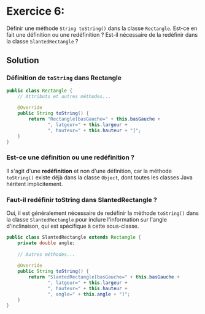 # Exercice 6:

Définir une méthode `String toString()` dans la classe `Rectangle`. Est-ce en fait une définition ou une redéfinition ? Est-il nécessaire de la redéfinir dans la classe `SlantedRectangle` ?

## Solution

### Définition de `toString` dans Rectangle

```java
public class Rectangle {
    // Attributs et autres méthodes...
    
    @Override
    public String toString() {
        return "Rectangle[basGauche=" + this.basGauche + 
               ", latgeur=" + this.largeur + 
               ", hauteur=" + this.hauteur + "]";
    }
}
```

### Est-ce une définition ou une redéfinition ?

Il s'agit d'une **redéfinition** et non d'une définition, car la méthode `toString()` existe déjà dans la classe `Object`, dont toutes les classes Java héritent implicitement.

### Faut-il redéfinir toString dans SlantedRectangle ?

Oui, il est généralement nécessaire de redéfinir la méthode `toString()` dans la classe `SlantedRectangle` pour inclure l'information sur l'angle d'inclinaison, qui est spécifique à cette sous-classe.

```java
public class SlantedRectangle extends Rectangle {
    private double angle;
    
    // Autres méthodes...
    
    @Override
    public String toString() {
        return "SlantedRectangle[basGauche=" + this.basGauche + 
               ", latgeur=" + this.largeur + 
               ", hauteur=" + this.hauteur + 
               ", angle=" + this.angle + "]";
    }
}
```
